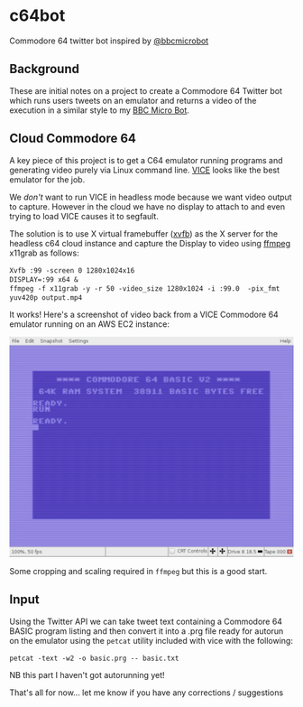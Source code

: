 # c64bot
Commodore 64 twitter bot inspired by [@bbcmicrobot](https://www.twitter.com/bbcmicrobot)

## Background

These are initial notes on a project to create a Commodore 64 Twitter bot which runs users tweets on an emulator and returns a video of the execution in a similar style to my [BBC Micro Bot](https://www.8bitkick.cc/bbc-micro-bot.html).

## Cloud Commodore 64

A key piece of this project is to get a C64 emulator running programs and generating video purely via Linux command line. [VICE](http://vice-emu.sourceforge.net) looks like the best emulator for the job.

We *don't* want to run VICE in headless mode because we want video output to capture. However in the cloud we have no display to attach to and even trying to load VICE causes it to segfault.

The solution is to use X virtual framebuffer ([xvfb](https://www.x.org/releases/X11R7.6/doc/man/man1/Xvfb.1.xhtml)) as the X server for the headless c64 cloud instance and capture the Display to video using [ffmpeg](https://ffmpeg.org) x11grab as follows:

```
Xvfb :99 -screen 0 1280x1024x16 
DISPLAY=:99 x64 &
ffmpeg -f x11grab -y -r 50 -video_size 1280x1024 -i :99.0  -pix_fmt yuv420p output.mp4
```
It works! Here's a screenshot of video back from a VICE Commodore 64 emulator running on an AWS EC2 instance:

![C64 boot screen](https://github.com/8bitkick/c64bot/blob/master/cloud-c64.png)

Some cropping and scaling required in `ffmpeg` but this is a good start. 

## Input

Using the Twitter API we can take tweet text containing a Commodore 64 BASIC program listing and then convert it into a .prg file ready for autorun on the emulator using the `petcat` utility included with vice with the following:

```
petcat -text -w2 -o basic.prg -- basic.txt
```

NB this part I haven't got autorunning yet!

That's all for now... let me know if you have any corrections / suggestions

